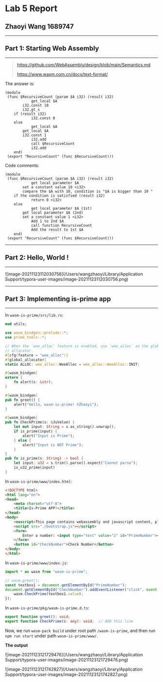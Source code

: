 # Lab 5 Report

## Zhaoyi Wang 1689747

------

## Part 1: Starting Web Assembly

------

> https://github.com/WebAssembly/design/blob/main/Semantics.md
>
> https://www.wasm.com.cn/docs/text-format/

The answer is:

```
(module
 (func $RecursiveCount (param $A i32) (result i32)
			get_local $A
   		i32.const 10
    	i32.gt_s
	if (result i32)
			i32.const 0
	else
			get_local $A 
   		get_local $A 
   		i32.const 1
			i32.add
			call $RecursiveCount
			i32.add
	end)
 (export "RecursiveCount" (func $RecursiveCount)))
```

Code comments:

```
(module
 (func $RecursiveCount (param $A i32) (result i32)
			get local parameter $A
   		set a constant value 10 <i32>
    	compare the $A with 10, condition is "$A is bigger than 10 "
	if the condition is satisfied (result i32)
			return 0 <i32>
	else
			get local parameter $A (1st)
   		get local parameter $A (2nd)
   		set a constant value 1 <i32>
			Add 1 to 2nd $A
			call function RecursiveCount
			Add the result to 1st $A
	end)
 (export "RecursiveCount" (func $RecursiveCount)))
```

------

## Part 2: Hello, World !

------

![image-20211123112030756](/Users/wangzhaoyi/Library/Application Support/typora-user-images/image-20211123112030756.png)

------

## Part 3: Implementing is-prime app

------

In `wasm-is-prime/src/lib.rs`:

```rust
mod utils;

use wasm_bindgen::prelude::*;
use prime_tools::*;

// When the `wee_alloc` feature is enabled, use `wee_alloc` as the global
// allocator.
#[cfg(feature = "wee_alloc")]
#[global_allocator]
static ALLOC: wee_alloc::WeeAlloc = wee_alloc::WeeAlloc::INIT;

#[wasm_bindgen]
extern {
    fn alert(s: &str);
}

#[wasm_bindgen]
pub fn greet() {
    alert("Hello, wasm-is-prime! ©Zhaoyi");
}

#[wasm_bindgen]
pub fn CheckPrime(s: &JsValue) {
    let mut input: String = s.as_string().unwrap();
    if is_prime(input) {
        alert("Input is Prime");
    } else {
        alert("Input is NOT Prime");
    }
}
pub fn is_prime(s: String) -> bool {
    let input: u32 = s.trim().parse().expect("Cannot parse");
    is_u32_prime(input)
}
```

In `wasm-is-prime/www/index.html`:

```html
<!DOCTYPE html>
<html lang="en">
<head>
    <meta charset="utf-8">
    <title>Is-Prime APP!</title>
</head>
<body>
    <noscript>This page contains webassembly and javascript content, please enable javascript in your browser.</noscript>
    <script src="./bootstrap.js"></script>
    <form>
        Enter a number: <input type="text" value="2" id="PrimeNumber"><br>
    </form>
    <button id="CheckNumber">Check Number</button>
</body>
</html>
```

In `wasm-is-prime/www/index.js`:

```js
import * as wasm from "wasm-is-prime";

// wasm.greet();
const textbox1 = document.getElementById("PrimeNumber");
document.getElementById("CheckNumber").addEventListener("click", event => {
    wasm.CheckPrime(textbox1.value);
});
```

In `wasm-is-prime/pkg/wasm-is-prime.d.ts`:

```typescript
export function greet(): void;
export function CheckPrime(s: any): void;  // ADD this line
```

Now, we run `wasm-pack build` under root path `/wasm-is-prime`, and then run `npm run start` under path `wasm-is-prime/www/`.

**The output**

![image-20211123121729476](/Users/wangzhaoyi/Library/Application Support/typora-user-images/image-20211123121729476.png)

![image-20211123121742827](/Users/wangzhaoyi/Library/Application Support/typora-user-images/image-20211123121742827.png)

